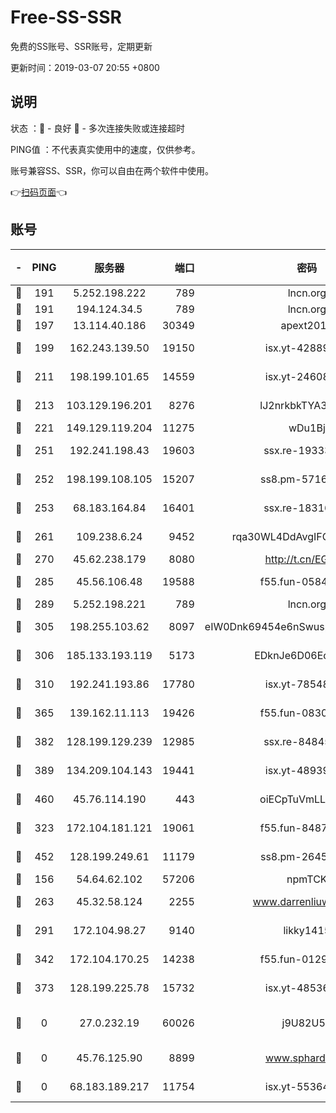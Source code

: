 # Free-SS-SSR

免费的SS账号、SSR账号，定期更新

更新时间：2019-03-07 20:55 +0800

## 说明

状态     ：🙂 - 良好 🙁 - 多次连接失败或连接超时

PING值   ：不代表真实使用中的速度，仅供参考。

账号兼容SS、SSR，你可以自由在两个软件中使用。

👉[扫码页面](https://liesauer.github.io/Free-SS-SSR/)👈

## 账号

|-|PING|服务器|端口|密码|加密方式|区域|
|:----:|:----:|:-----:|-----:|:----:|:----:|:----:|
|🙂|191|5.252.198.222|789|lncn.org|rc4|JP|
|🙂|191|194.124.34.5|789|lncn.org|rc4|JP|
|🙂|197|13.114.40.186|30349|apext2019|chacha20|JP|
|🙂|199|162.243.139.50|19150|isx.yt-42889129|aes-256-cfb|US|
|🙂|211|198.199.101.65|14559|isx.yt-24608045|aes-256-cfb|US|
|🙂|213|103.129.196.201|8276|lJ2nrkbkTYA30wv0|aes-256-cfb|US|
|🙂|221|149.129.119.204|11275|wDu1Bj|rc4-md5|HK|
|🙂|251|192.241.198.43|19603|ssx.re-19333093|aes-256-cfb|US|
|🙂|252|198.199.108.105|15207|ss8.pm-57164721|aes-256-cfb|US|
|🙂|253|68.183.164.84|16401|ssx.re-18316811|aes-256-cfb|US|
|🙂|261|109.238.6.24|9452|rqa30WL4DdAvgIFG6Fs3znzTa|aes-256-cfb|FR|
|🙂|270|45.62.238.179|8080|http://t.cn/EGJIyrl|rc4-md5|CA|
|🙂|285|45.56.106.48|19588|f55.fun-05844532|aes-256-cfb|US|
|🙂|289|5.252.198.221|789|lncn.org|rc4|JP|
|🙂|305|198.255.103.62|8097|eIW0Dnk69454e6nSwuspv9DmS201tQ0D|aes-256-cfb|US|
|🙂|306|185.133.193.119|5173|EDknJe6D06EoWDaw|aes-256-cfb|US|
|🙂|310|192.241.193.86|17780|isx.yt-78548549|aes-256-cfb|US|
|🙂|365|139.162.11.113|19426|f55.fun-08309291|aes-256-cfb|SG|
|🙂|382|128.199.129.239|12985|ssx.re-84845857|aes-256-cfb|SG|
|🙂|389|134.209.104.143|19441|isx.yt-48939965|aes-256-cfb|SG|
|🙂|460|45.76.114.190|443|oiECpTuVmLLxk4Ts|aes-256-cfb|AU|
|🙂|323|172.104.181.121|19061|f55.fun-84870600|aes-256-cfb|SG|
|🙂|452|128.199.249.61|11179|ss8.pm-26454231|aes-256-cfb|SG|
|🙁|156|54.64.62.102|57206|npmTCK|rc4-md5|JP|
|🙁|263|45.32.58.124|2255|www.darrenliuwei.com|aes-256-cfb|JP|
|🙁|291|172.104.98.27|9140|likky1415|aes-256-cfb|JP|
|🙁|342|172.104.170.25|14238|f55.fun-01292218|aes-256-cfb|SG|
|🙁|373|128.199.225.78|15732|isx.yt-48536641|aes-256-cfb|SG|
|🙁|0|27.0.232.19|60026|j9U82U53|xchacha20-ietf-poly1305|HK|
|🙁|0|45.76.125.90|8899|www.sphard.com|aes-256-cfb|AU|
|🙁|0|68.183.189.217|11754|isx.yt-55364676|aes-256-cfb|SG|
